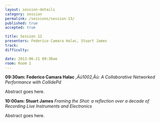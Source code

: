```yaml
---
layout: session-details
category: session
permalink: /sessions/session-13/
published: true
accepted: true

title: Session 12
presenters: Federico Camara Halac, Stuart James
track:
difficulty:

date: 2013-06-21 09:30am
room: Room 1
---
```


**09:30am: Federico Camara Halac**
_,Äú1002,Äù: A Collaborative Networked Performance with CollidePd_

Abstract goes here.

**10:00am: Stuart James**
_Framing the Shot: a reflection over a decade of Recording Live Instruments and Electronics_

Abstract goes here.
